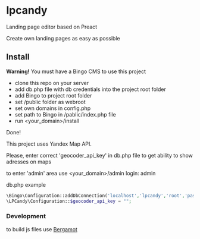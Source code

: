 # lpcandy
Landing page editor based on Preact

Create own landing pages as easy as possible 

## Install
**Warning!** You must have a Bingo CMS to use this project

- clone this repo on your server
- add db.php file with db credentials into the project root folder
- add Bingo to project root folder
- set /public folder as webroot
- set own domains in config.php
- set path to Bingo in /pablic/index.php file
- run <your_domain>/install

Done!

This project uses Yandex Map API. 

Please, enter correct 'geocoder_api_key' in db.php file
to get ability to show adresses on maps

to enter 'admin' area use <your_domain>/admin
login: admin

db.php example
```php
\Bingo\Configuration::addDbConnection('localhost','lpcandy','root','password');
\LPCandy\Configuration::$geocoder_api_key = "";
```

### Development
to build js files use [Bergamot](https://github.com/boomyjee/bergamot)
